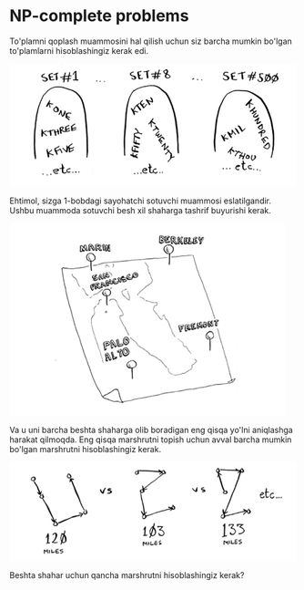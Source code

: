 # NP-complete problems

To'plamni qoplash muammosini hal qilish uchun siz barcha mumkin bo'lgan to'plamlarni hisoblashingiz kerak edi.

![image](image-18.png)

Ehtimol, sizga 1-bobdagi sayohatchi sotuvchi muammosi eslatilgandir. Ushbu muammoda sotuvchi besh xil shaharga tashrif buyurishi kerak.

![image](image-19.png)

Va u uni barcha beshta shaharga olib boradigan eng qisqa yo'lni aniqlashga harakat qilmoqda. Eng qisqa marshrutni topish uchun avval barcha mumkin bo'lgan marshrutni hisoblashingiz kerak.

![image](image-20.png)

Beshta shahar uchun qancha marshrutni hisoblashingiz kerak?

